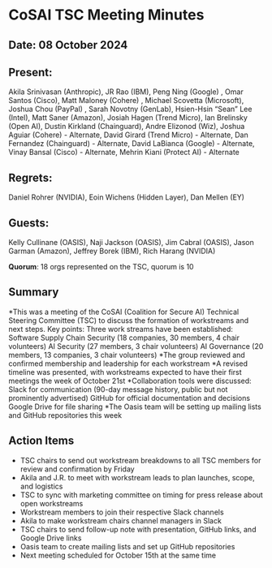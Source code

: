 # CoSAI TSC Meeting Minutes 

## Date: 08 October 2024

## Present:
Akila Srinivasan (Anthropic), JR Rao (IBM), Peng Ning (Google) , Omar Santos (Cisco), Matt Maloney (Cohere) , Michael Scovetta (Microsoft), Joshua Chou (PayPal) , Sarah Novotny (GenLab), Hsien-Hsin “Sean” Lee (Intel), Matt Saner (Amazon), Josiah Hagen (Trend Micro), Ian Brelinsky (Open AI), Dustin Kirkland (Chainguard), Andre Elizonod (Wiz), Joshua Aguiar (Cohere) - Alternate, David Girard (Trend Micro) - Alternate, Dan Fernandez (Chainguard) - Alternate, David LaBianca (Google) - Alternate, Vinay Bansal (Cisco) - Alternate, Mehrin Kiani (Protect AI) - Alternate 

## Regrets:   
Daniel Rohrer (NVIDIA), Eoin Wichens (Hidden Layer), Dan Mellen (EY)

## Guests: 
Kelly Cullinane (OASIS), Naji Jackson (OASIS), Jim Cabral (OASIS), Jason Garman (Amazon), Jeffrey Borek (IBM), Rich Harang (NVIDIA)

**Quorum**: 18 orgs represented on the TSC, quorum is 10

## Summary
*This was a meeting of the CoSAI (Coalition for Secure AI) Technical Steering Committee (TSC) to discuss the formation of workstreams and next steps. Key points:
Three work streams have been established:
  Software Supply Chain Security (18 companies, 30 members, 4 chair volunteers)
  AI Security (27 members, 3 chair volunteers)
  AI Governance (20 members, 13 companies, 3 chair volunteers)
*The group reviewed and confirmed membership and leadership for each workstream
*A revised timeline was presented, with workstreams expected to have their first meetings the week of October 21st
*Collaboration tools were discussed:
Slack for communication (90-day message history, public but not prominently advertised)
GitHub for official documentation and decisions
Google Drive for file sharing
*The Oasis team will be setting up mailing lists and GitHub repositories this week


## Action Items
*  TSC chairs to send out workstream breakdowns to all TSC members for review and confirmation by Friday
*  Akila and J.R. to meet with workstream leads to plan launches, scope, and logistics
*  TSC to sync with marketing committee on timing for press release about open workstreams
*  Workstream members to join their respective Slack channels
*  Akila to make workstream chairs channel managers in Slack
*  TSC chairs to send follow-up note with presentation, GitHub links, and Google Drive links
*  Oasis team to create mailing lists and set up GitHub repositories
*  Next meeting scheduled for October 15th at the same time


